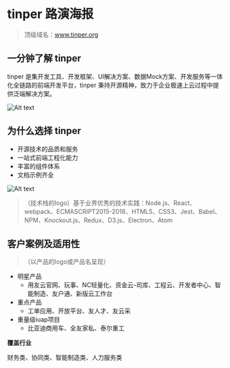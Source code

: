 # tinper 路演海报

> 顶级域名：www.tinper.org

## 一分钟了解 tinper

tinper 是集开发工具、开发框架、UI解决方案、数据Mock方案、开发服务等一体化全链路的前端开发平台，tinper 秉持开源精神，致力于企业极速上云过程中提供泛端解决方案。

![Alt text](./1513564761072.png)

## 为什么选择 tinper

- 开源技术的品质和服务
- 一站式前端工程化能力
- 丰富的组件体系
- 文档示例齐全

![Alt text](./1513564923230.png)

> （技术栈的logo）基于业界优秀的技术实践：Node.js、React、webpack、ECMASCRIPT2015-2018、HTML5、CSS3、Jest、Babel、NPM、Knockout.js、Redux、D3.js、Electron、Atom


## 客户案例及适用性
>（以产品的logo或产品名呈现）

- 明星产品
	- 用友云官网、玩事、NC轻量化、资金云-司库、工程云、开发者中心、智能制造、友户通、新版云工作台
- 重点产品
	- 工单应用、开放平台、友人才、友云采
- 重量级iuap项目
	- 比亚迪商用车、全友家私、泰尔重工

**覆盖行业**

财务类、协同类、智能制造类、人力服务类

